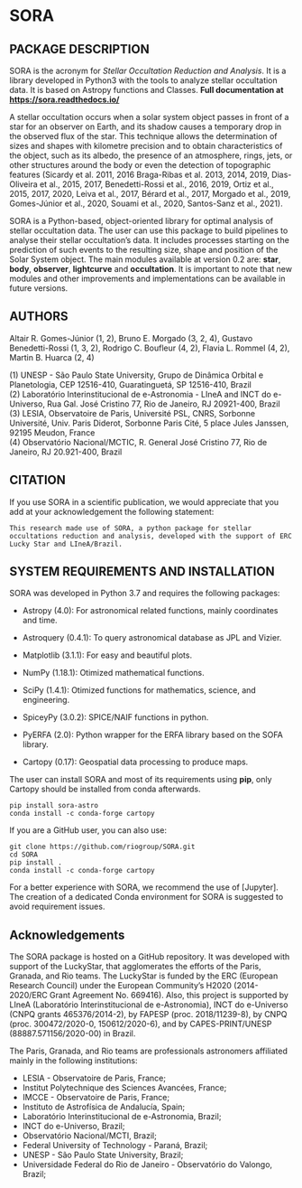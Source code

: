 SORA
====

PACKAGE DESCRIPTION
-------------------

SORA is the acronym for *Stellar Occultation Reduction and Analysis*.
It is a library developed in Python3 with the tools to analyze stellar
occultation data. It is based on Astropy functions and Classes.
**Full documentation at https://sora.readthedocs.io/**

A stellar occultation occurs when a solar system object passes in front
of a star for an observer on Earth, and its shadow causes a temporary
drop in the observed flux of the star. This technique allows the
determination of sizes and shapes with kilometre precision and to obtain
characteristics of the object, such as its albedo, the presence of an
atmosphere, rings, jets, or other structures around the body or even
the detection of topographic features (Sicardy et al. 2011, 2016
Braga-Ribas et al. 2013, 2014, 2019, Dias-Oliveira et al., 2015, 2017,
Benedetti-Rossi et al., 2016, 2019, Ortiz et al., 2015, 2017, 2020,
Leiva et al., 2017, Bérard et al., 2017, Morgado et al., 2019, Gomes-Júnior et al., 2020,
Souami et al., 2020, Santos-Sanz et al., 2021).

SORA is a Python-based, object-oriented library for optimal analysis of
stellar occultation data. The user can use this package to build pipelines
to analyse their stellar occultation’s data. It includes processes starting
on the prediction of such events to the resulting size, shape and position of
the Solar System object. The main modules available at version 0.2
are: **star**, **body**, **observer**, **lightcurve** and
**occultation**. It is important to note that new modules and other
improvements and implementations can be available in future versions.

AUTHORS
-------

Altair R. Gomes-Júnior (1, 2),
Bruno E. Morgado (3, 2, 4),
Gustavo Benedetti-Rossi (1, 3, 2),
Rodrigo C. Boufleur (4, 2),
Flavia L. Rommel (4, 2),
Martin B. Huarca (2, 4)

(1) UNESP - São Paulo State University, Grupo de Dinâmica Orbital e Planetologia, CEP 12516-410, Guaratinguetá, SP 12516-410, Brazil</br>
(2) Laboratório Interinstitucional de e-Astronomia - LIneA and INCT do e-Universo, Rua Gal. José Cristino 77, Rio de Janeiro, RJ 20921-400, Brazil</br>
(3) LESIA, Observatoire de Paris, Université PSL, CNRS, Sorbonne Université, Univ. Paris Diderot, Sorbonne Paris Cité, 5 place Jules Janssen, 92195 Meudon, France</br>
(4) Observatório Nacional/MCTIC, R. General José Cristino 77, Rio de Janeiro, RJ 20.921-400, Brazil</br>

CITATION
--------

If you use SORA in a scientific publication, we would appreciate that you add at your acknowledgement the following statement:

    This research made use of SORA, a python package for stellar occultations reduction and analysis, developed with the support of ERC Lucky Star and LIneA/Brazil.

SYSTEM REQUIREMENTS AND INSTALLATION
------------------------------------

SORA was developed in Python 3.7 and requires the following packages:

-  Astropy (4.0): For astronomical related functions, mainly coordinates and time.

-  Astroquery (0.4.1): To query astronomical database as JPL and Vizier.

-  Matplotlib (3.1.1): For easy and beautiful plots.

-  NumPy (1.18.1): Otimized mathematical functions.

-  SciPy (1.4.1): Otimized functions for mathematics, science, and engineering.

-  SpiceyPy (3.0.2): SPICE/NAIF functions in python.

-  PyERFA (2.0): Python wrapper for the ERFA library based on the SOFA library.

-  Cartopy (0.17): Geospatial data processing to produce maps.

The user can install SORA and most of its requirements using **pip**, only
Cartopy should be installed from conda afterwards.

```shell
pip install sora-astro
conda install -c conda-forge cartopy
```

If you are a GitHub user, you can also use:

```shell
git clone https://github.com/riogroup/SORA.git
cd SORA
pip install .
conda install -c conda-forge cartopy
```

For a better experience with SORA, we recommend the use of [Jupyter]. The creation of a dedicated Conda environment for SORA is suggested to avoid requirement issues.

Acknowledgements
----------------

The SORA package is hosted on a GitHub repository. It was developed with support
of the LuckyStar, that agglomerates the efforts of the Paris, Granada, and Rio
teams. The LuckyStar is funded by the ERC (European Research Council)
under the European Community’s H2020 (2014-2020/ERC Grant Agreement No. 669416). Also,
this project is supported by LIneA (Laboratório Interinstitucional de e-Astronomia),
INCT do e-Universo (CNPQ grants 465376/2014-2), by FAPESP (proc. 2018/11239-8), by CNPQ
(proc. 300472/2020-0, 150612/2020-6), and by CAPES-PRINT/UNESP (88887.571156/2020-00)
in Brazil.

The Paris, Granada, and Rio teams are professionals astronomers affiliated mainly in the following
institutions:

* LESIA - Observatoire de Paris, France;
* Institut Polytechnique des Sciences Avancées, France;
* IMCCE - Observatoire de Paris, France;
* Instituto de Astrofísica de Andalucía, Spain;
* Laboratório Interinstitucional de e-Astronomia, Brazil;
* INCT do e-Universo, Brazil;
* Observatório Nacional/MCTI, Brazil;
* Federal University of Technology - Paraná, Brazil;
* UNESP - São Paulo State University, Brazil;
* Universidade Federal do Rio de Janeiro - Observatório do Valongo, Brazil;
